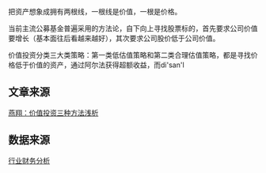 把资产想象成拥有两根线，一根线是价值，一根是价格。

当前主流公募基金普遍采用的方法论，自下向上寻找股票标的，首先要求公司价值要增长（基本面往后看越来越好），其次要求公司股价低于公司价值。

价值投资分类三大类策略：第一类低估值策略和第二类合理估值策略，都是寻找价格低于价值的资产，通过阿尔法获得超额收益，而di'san'l

## 文章来源
[燕翔：价值投资三种方法浅析](https://mp.weixin.qq.com/s?__biz=MzU0MjAwOTA2MQ==&mid=2247522979&idx=1&sn=08eab40add1230434922c156eb8952c6&chksm=fa7ec44cfad27424d177bbe270ba376c3ce44d8da6663e23884fe67c99467b2e065ae7cacfde#rd)

## 数据来源

[行业财务分析](https://web.tinysoft.com.cn/website/index.tsl?PageID=55581)

